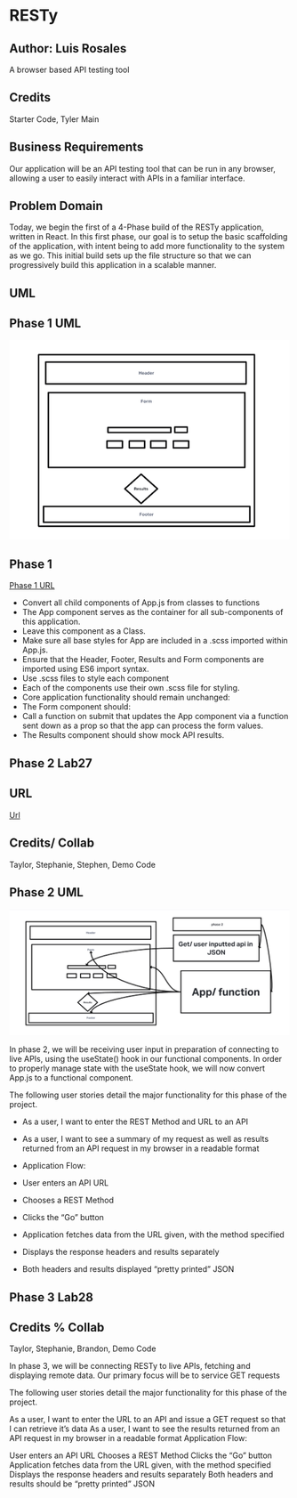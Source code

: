 # RESTy

## Author: Luis Rosales

A browser based API testing tool

## Credits

Starter Code, Tyler Main

## Business Requirements

Our application will be an API testing tool that can be run in any browser, allowing a user to easily interact with APIs in a familiar interface.

## Problem Domain

Today, we begin the first of a 4-Phase build of the RESTy application, written in React. In this first phase, our goal is to setup the basic scaffolding of the application, with intent being to add more functionality to the system as we go. This initial build sets up the file structure so that we can progressively build this application in a scalable manner.

## UML

## Phase 1 UML

![UML](./public/uml-lab26.png)

## Phase 1

[Phase 1 URL](https://codesandbox.io/p/github/RosalesJr/resty/lab26?file=%2FREADME.md&workspace=%257B%2522activeFileId%2522%253A%2522cl9niyv5u0002lrigbcn72avx%2522%252C%2522openFiles%2522%253A%255B%255D%252C%2522sidebarPanel%2522%253A%2522EXPLORER%2522%252C%2522gitSidebarPanel%2522%253A%2522COMMIT%2522%252C%2522sidekickItems%2522%253A%255B%257B%2522type%2522%253A%2522PREVIEW%2522%252C%2522taskId%2522%253A%2522start%2522%252C%2522port%2522%253A3000%252C%2522key%2522%253A%2522cl9njaj3l007s356h3yzxjjhq%2522%252C%2522isMinimized%2522%253Afalse%257D%255D%257D)

- Convert all child components of App.js from classes to functions
- The App component serves as the container for all sub-components of this application.
- Leave this component as a Class.
- Make sure all base styles for App are included in a .scss imported within App.js.
- Ensure that the Header, Footer, Results and Form components are imported using ES6 import syntax.
- Use .scss files to style each component
- Each of the components use their own .scss file for styling.
- Core application functionality should remain unchanged:
- The Form component should:
- Call a function on submit that updates the App component via a function sent down as a prop so that the app can process the form values.
- The Results component should show mock API results.

## Phase 2 Lab27

## URL

[Url](https://codesandbox.io/p/github/RosalesJr/resty/phase2?file=%2FREADME.md&workspace=%257B%2522activeFileId%2522%253A%2522cl9niyv5u0002lrigbcn72avx%2522%252C%2522openFiles%2522%253A%255B%255D%252C%2522sidebarPanel%2522%253A%2522EXPLORER%2522%252C%2522gitSidebarPanel%2522%253A%2522COMMIT%2522%252C%2522sidekickItems%2522%253A%255B%257B%2522key%2522%253A%2522cl9p65eef004i356iyigib1ow%2522%252C%2522type%2522%253A%2522PROJECT_SETUP%2522%252C%2522isMinimized%2522%253Afalse%257D%252C%257B%2522type%2522%253A%2522PREVIEW%2522%252C%2522taskId%2522%253A%2522start%2522%252C%2522port%2522%253A3000%252C%2522key%2522%253A%2522cl9p65gv7008y356i638jnstj%2522%252C%2522isMinimized%2522%253Afalse%257D%255D%257D)

## Credits/ Collab

Taylor, Stephanie, Stephen, Demo Code

## Phase 2 UML 

![UML Lab27](./public/uml-lab27.png)

In phase 2, we will be receiving user input in preparation of connecting to live APIs, using the useState() hook in our functional components. In order to properly manage state with the useState hook, we will now convert App.js to a functional component.

The following user stories detail the major functionality for this phase of the project.

- As a user, I want to enter the REST Method and URL to an API
- As a user, I want to see a summary of my request as well as results returned from an API request in my browser in a readable format
- Application Flow:

- User enters an API URL
- Chooses a REST Method
- Clicks the “Go” button
- Application fetches data from the URL given, with the method specified
- Displays the response headers and results separately
- Both headers and results displayed “pretty printed” JSON

## Phase 3 Lab28

## Credits % Collab

Taylor, Stephanie, Brandon, Demo Code

In phase 3, we will be connecting RESTy to live APIs, fetching and displaying remote data. Our primary focus will be to service GET requests

The following user stories detail the major functionality for this phase of the project.

As a user, I want to enter the URL to an API and issue a GET request so that I can retrieve it’s data
As a user, I want to see the results returned from an API request in my browser in a readable format
Application Flow:

User enters an API URL
Chooses a REST Method
Clicks the “Go” button
Application fetches data from the URL given, with the method specified
Displays the response headers and results separately
Both headers and results should be “pretty printed” JSON